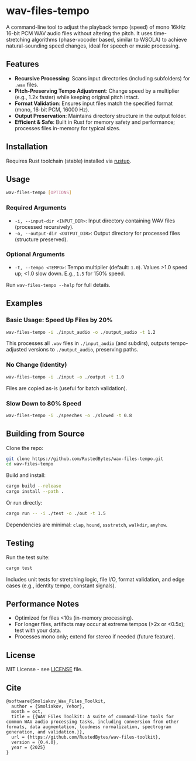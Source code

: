 # wav-files-tempo

A command-line tool to adjust the playback tempo (speed) of mono 16kHz 16-bit PCM WAV audio files without altering the pitch. It uses time-stretching algorithms (phase-vocoder based, similar to WSOLA) to achieve natural-sounding speed changes, ideal for speech or music processing.

## Features

- **Recursive Processing**: Scans input directories (including subfolders) for `.wav` files.
- **Pitch-Preserving Tempo Adjustment**: Change speed by a multiplier (e.g., 1.2x faster) while keeping original pitch intact.
- **Format Validation**: Ensures input files match the specified format (mono, 16-bit PCM, 16000 Hz).
- **Output Preservation**: Maintains directory structure in the output folder.
- **Efficient & Safe**: Built in Rust for memory safety and performance; processes files in-memory for typical sizes.

## Installation

Requires Rust toolchain (stable) installed via [rustup](https://rustup.rs/).

## Usage

```bash
wav-files-tempo [OPTIONS]
```

### Required Arguments

- `-i, --input-dir <INPUT_DIR>`: Input directory containing WAV files (processed recursively).
- `-o, --output-dir <OUTPUT_DIR>`: Output directory for processed files (structure preserved).

### Optional Arguments

- `-t, --tempo <TEMPO>`: Tempo multiplier (default: `1.0`). Values >1.0 speed up; <1.0 slow down. E.g., `1.5` for 150% speed.

Run `wav-files-tempo --help` for full details.

## Examples

### Basic Usage: Speed Up Files by 20%

```bash
wav-files-tempo -i ./input_audio -o ./output_audio -t 1.2
```

This processes all `.wav` files in `./input_audio` (and subdirs), outputs tempo-adjusted versions to `./output_audio`, preserving paths.

### No Change (Identity)

```bash
wav-files-tempo -i ./input -o ./output -t 1.0
```

Files are copied as-is (useful for batch validation).

### Slow Down to 80% Speed

```bash
wav-files-tempo -i ./speeches -o ./slowed -t 0.8
```

## Building from Source

Clone the repo:

```bash
git clone https://github.com/RustedBytes/wav-files-tempo.git
cd wav-files-tempo
```

Build and install:

```bash
cargo build --release
cargo install --path .
```

Or run directly:

```bash
cargo run -- -i ./test -o ./out -t 1.5
```

Dependencies are minimal: `clap`, `hound`, `ssstretch`, `walkdir`, `anyhow`.

## Testing

Run the test suite:

```bash
cargo test
```

Includes unit tests for stretching logic, file I/O, format validation, and edge cases (e.g., identity tempo, constant signals).

## Performance Notes

- Optimized for files <10s (in-memory processing).
- For longer files, artifacts may occur at extreme tempos (>2x or <0.5x); test with your data.
- Processes mono only; extend for stereo if needed (future feature).

## License

MIT License - see [LICENSE](LICENSE) file.

## Cite

```
@software{Smoliakov_Wav_Files_Toolkit,
  author = {Smoliakov, Yehor},
  month = oct,
  title = {{WAV Files Toolkit: A suite of command-line tools for common WAV audio processing tasks, including conversion from other formats, data augmentation, loudness normalization, spectrogram generation, and validation.}},
  url = {https://github.com/RustedBytes/wav-files-toolkit},
  version = {0.4.0},
  year = {2025}
}
```
